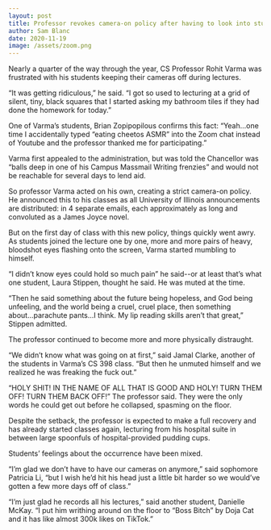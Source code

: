 ```yaml
---
layout: post
title: Professor revokes camera-on policy after having to look into students’ cold dead eyes.
author: Sam Blanc
date: 2020-11-19
image: /assets/zoom.png
---
```

Nearly a quarter of the way through the year, CS Professor Rohit Varma was frustrated with his students keeping their cameras off during lectures.

“It was getting ridiculous,” he said. “I got so used to lecturing at a grid of silent, tiny, black squares that I started asking my bathroom tiles if they had done the homework for today.”

One of Varma’s students, Brian Zopipopilous confirms this fact: “Yeah...one time I accidentally typed “eating cheetos ASMR” into the Zoom chat instead of Youtube and the professor thanked me for participating.”

Varma first appealed to the administration, but was told the Chancellor was “balls deep in one of his Campus Massmail Writing frenzies” and would not be reachable for several days to lend aid. 

So professor Varma acted on his own, creating a strict camera-on policy. He announced this to his classes as all University of Illinois announcements are distributed: in 4 separate emails, each approximately as long and convoluted as a James Joyce novel.

But on the first day of class with this new policy, things quickly went awry. As students joined the lecture one by one, more and more pairs of heavy, bloodshot eyes flashing onto the screen, Varma started mumbling to himself.

“I didn’t know eyes could hold so much pain” he said--or at least that’s what one student, Laura Stippen, thought he said. He was muted at the time.

“Then he said something about the future being hopeless, and God being unfeeling, and the world being a cruel, cruel place, then something about...parachute pants...I think. My lip reading skills aren’t that great,” Stippen admitted.

The professor continued to become more and more physically distraught.

“We didn’t know what was going on at first,” said Jamal Clarke, another of the students in Varma’s CS 398 class. “But then he unmuted himself and we realized he was freaking the fuck out.”

“HOLY SHIT! IN THE NAME OF ALL THAT IS GOOD AND HOLY! TURN THEM OFF! TURN THEM BACK OFF!” The professor said. They were the only words he could get out before he collapsed, spasming on the floor.

Despite the setback, the professor is expected to make a full recovery and has already started classes again, lecturing from his hospital suite in between large spoonfuls of hospital-provided pudding cups.

Students’ feelings about the occurrence have been mixed.

“I’m glad we don’t have to have our cameras on anymore,” said sophomore Patricia Li, “but I wish he’d hit his head just a little bit harder so we would’ve gotten a few more days off of class.”

“I’m just glad he records all his lectures,” said another student, Danielle McKay. “I put him writhing around on the floor to “Boss Bitch” by Doja Cat and it has like almost 300k likes on TikTok.”
